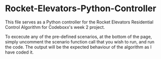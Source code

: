 # Rocket-Elevators-Python-Controller

This file serves as a Python controller for the Rocket Elevators Residential Control Algorithm for Codeboxx's week 2 project.

To excecute any of the pre-defined scenarios, at the bottom of the page, simply uncomment the scenario function call that you wish to run, and run the code. The output will be the expected behaviour of the algorithm as I have coded it.
